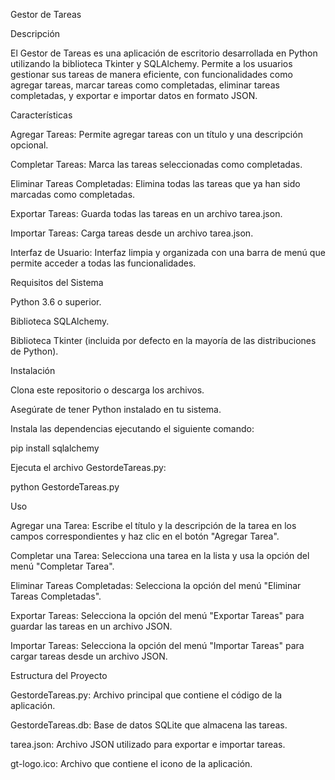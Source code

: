 Gestor de Tareas

Descripción

El Gestor de Tareas es una aplicación de escritorio desarrollada en Python utilizando la biblioteca Tkinter y SQLAlchemy. Permite a los usuarios gestionar sus tareas de manera eficiente, con funcionalidades como agregar tareas, marcar tareas como completadas, eliminar tareas completadas, y exportar e importar datos en formato JSON.

Características

Agregar Tareas: Permite agregar tareas con un título y una descripción opcional.

Completar Tareas: Marca las tareas seleccionadas como completadas.

Eliminar Tareas Completadas: Elimina todas las tareas que ya han sido marcadas como completadas.

Exportar Tareas: Guarda todas las tareas en un archivo tarea.json.

Importar Tareas: Carga tareas desde un archivo tarea.json.

Interfaz de Usuario: Interfaz limpia y organizada con una barra de menú que permite acceder a todas las funcionalidades.

Requisitos del Sistema

Python 3.6 o superior.

Biblioteca SQLAlchemy.

Biblioteca Tkinter (incluida por defecto en la mayoría de las distribuciones de Python).

Instalación

Clona este repositorio o descarga los archivos.

Asegúrate de tener Python instalado en tu sistema.

Instala las dependencias ejecutando el siguiente comando:

pip install sqlalchemy

Ejecuta el archivo GestordeTareas.py:

python GestordeTareas.py

Uso

Agregar una Tarea: Escribe el título y la descripción de la tarea en los campos correspondientes y haz clic en el botón "Agregar Tarea".

Completar una Tarea: Selecciona una tarea en la lista y usa la opción del menú "Completar Tarea".

Eliminar Tareas Completadas: Selecciona la opción del menú "Eliminar Tareas Completadas".

Exportar Tareas: Selecciona la opción del menú "Exportar Tareas" para guardar las tareas en un archivo JSON.

Importar Tareas: Selecciona la opción del menú "Importar Tareas" para cargar tareas desde un archivo JSON.

Estructura del Proyecto

GestordeTareas.py: Archivo principal que contiene el código de la aplicación.

GestordeTareas.db: Base de datos SQLite que almacena las tareas.

tarea.json: Archivo JSON utilizado para exportar e importar tareas.

gt-logo.ico: Archivo que contiene el icono de la aplicación.
